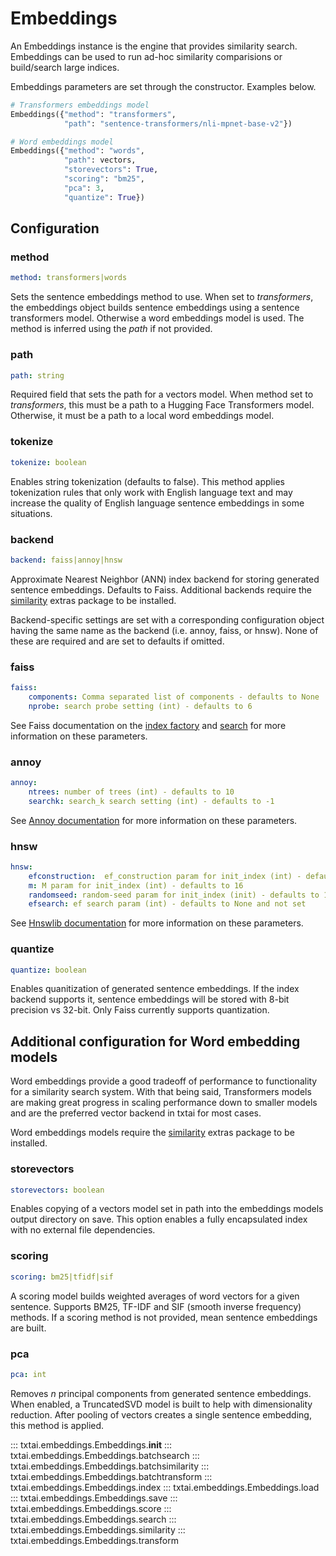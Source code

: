 # Embeddings
An Embeddings instance is the engine that provides similarity search. Embeddings can be used to run ad-hoc similarity comparisions or build/search large indices.

Embeddings parameters are set through the constructor. Examples below.

```python
# Transformers embeddings model
Embeddings({"method": "transformers",
            "path": "sentence-transformers/nli-mpnet-base-v2"})

# Word embeddings model
Embeddings({"method": "words",
            "path": vectors,
            "storevectors": True,
            "scoring": "bm25",
            "pca": 3,
            "quantize": True})
```

## Configuration

### method
```yaml
method: transformers|words
```

Sets the sentence embeddings method to use. When set to _transformers_, the embeddings object builds sentence embeddings using a sentence transformers model.
Otherwise a word embeddings model is used. The method is inferred using the _path_ if not provided.

### path
```yaml
path: string
```

Required field that sets the path for a vectors model. When method set to _transformers_, this must be a path to a Hugging Face Transformers model. Otherwise,
it must be a path to a local word embeddings model.

### tokenize
```yaml
tokenize: boolean
```

Enables string tokenization (defaults to false). This method applies tokenization rules that only work with English language text and may increase the quality of
English language sentence embeddings in some situations.

### backend
```yaml
backend: faiss|annoy|hnsw
```

Approximate Nearest Neighbor (ANN) index backend for storing generated sentence embeddings. Defaults to Faiss. Additional backends require the
[similarity](https://neuml.github.io/txtai/install/#similarity) extras package to be installed.

Backend-specific settings are set with a corresponding configuration object having the same name as the backend (i.e. annoy, faiss, or hnsw). None of these are required and are set to defaults if omitted.

### faiss
```yaml
faiss:
    components: Comma separated list of components - defaults to None
    nprobe: search probe setting (int) - defaults to 6
```

See Faiss documentation on the [index factory](https://github.com/facebookresearch/faiss/wiki/The-index-factory) and [search](https://github.com/facebookresearch/faiss/wiki/Faster-search) for more information on these parameters.

### annoy
```yaml
annoy:
    ntrees: number of trees (int) - defaults to 10
    searchk: search_k search setting (int) - defaults to -1
```

See [Annoy documentation](https://github.com/spotify/annoy#full-python-api) for more information on these parameters.

### hnsw
```yaml
hnsw:
    efconstruction:  ef_construction param for init_index (int) - defaults to 200
    m: M param for init_index (int) - defaults to 16
    randomseed: random-seed param for init_index (init) - defaults to 100
    efsearch: ef search param (int) - defaults to None and not set
```

See [Hnswlib documentation](https://github.com/nmslib/hnswlib/blob/master/ALGO_PARAMS.md) for more information on these parameters.

### quantize
```yaml
quantize: boolean
```

Enables quanitization of generated sentence embeddings. If the index backend supports it, sentence embeddings will be stored with 8-bit precision vs 32-bit.
Only Faiss currently supports quantization.

## Additional configuration for Word embedding models

Word embeddings provide a good tradeoff of performance to functionality for a similarity search system. With that being said, Transformers models are making great progress in scaling performance down to smaller models and are the preferred vector backend in txtai for most cases.

Word embeddings models require the [similarity](https://neuml.github.io/txtai/install/#similarity) extras package to be installed.

### storevectors
```yaml
storevectors: boolean
```

Enables copying of a vectors model set in path into the embeddings models output directory on save. This option enables a fully encapsulated index with no external file dependencies.

### scoring
```yaml
scoring: bm25|tfidf|sif
```

A scoring model builds weighted averages of word vectors for a given sentence. Supports BM25, TF-IDF and SIF (smooth inverse frequency) methods. If a scoring method is not provided, mean sentence embeddings are built.

### pca
```yaml
pca: int
```

Removes _n_ principal components from generated sentence embeddings. When enabled, a TruncatedSVD model is built to help with dimensionality reduction. After pooling of vectors creates a single sentence embedding, this method is applied.

::: txtai.embeddings.Embeddings.__init__
::: txtai.embeddings.Embeddings.batchsearch
::: txtai.embeddings.Embeddings.batchsimilarity
::: txtai.embeddings.Embeddings.batchtransform
::: txtai.embeddings.Embeddings.index
::: txtai.embeddings.Embeddings.load
::: txtai.embeddings.Embeddings.save
::: txtai.embeddings.Embeddings.score
::: txtai.embeddings.Embeddings.search
::: txtai.embeddings.Embeddings.similarity
::: txtai.embeddings.Embeddings.transform

